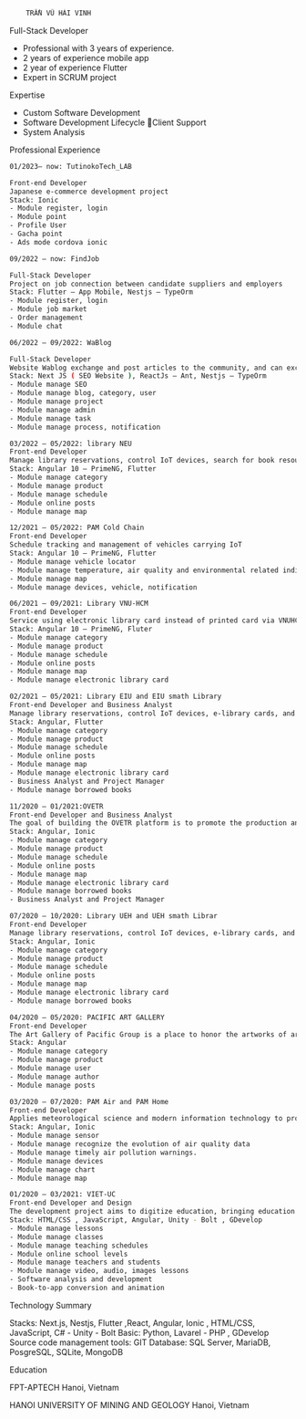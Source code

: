 ```bash
    TRẦN VŨ HẢI VINH
```

Full-Stack Developer

- Professional with 3 years of experience.
- 2 years of experience mobile app
- 2 year of experience Flutter
- Expert in SCRUM project

Expertise

- Custom Software Development
- Software Development Lifecycle Client Support
- System Analysis

Professional Experience

```bash
01/2023– now: TutinokoTech_LAB

Front-end Developer
Japanese e-commerce development project
Stack: Ionic
- Module register, login
- Module point
- Profile User
- Gacha point
- Ads mode cordova ionic
```

```bash
09/2022 – now: FindJob

Full-Stack Developer
Project on job connection between candidate suppliers and employers
Stack: Flutter – App Mobile, Nestjs – TypeOrm
- Module register, login
- Module job market
- Order management
- Module chat
```

```bash
06/2022 – 09/2022: WaBlog

Full-Stack Developer
Website Wablog exchange and post articles to the community, and can exchange and make friends
Stack: Next JS ( SEO Website ), ReactJs – Ant, Nestjs – TypeOrm
- Module manage SEO
- Module manage blog, category, user
- Module manage project
- Module manage admin
- Module manage task
- Module manage process, notification
```

```bash
03/2022 – 05/2022: library NEU
Front-end Developer
Manage library reservations, control IoT devices, search for book resources
Stack: Angular 10 – PrimeNG, Flutter
- Module manage category
- Module manage product
- Module manage schedule
- Module online posts
- Module manage map
```

```bash
12/2021 – 05/2022: PAM Cold Chain
Front-end Developer
Schedule tracking and management of vehicles carrying IoT
Stack: Angular 10 – PrimeNG, Flutter
- Module manage vehicle locator
- Module manage temperature, air quality and environmental related indicators
- Module manage map
- Module manage devices, vehicle, notification
```

```bash
06/2021 – 09/2021: Library VNU-HCM
Front-end Developer
Service using electronic library card instead of printed card via VNUHCM Libraries application.
Stack: Angular 10 – PrimeNG, Fluter
- Module manage category
- Module manage product
- Module manage schedule
- Module online posts
- Module manage map
- Module manage electronic library card
```

```bash
02/2021 – 05/2021: Library EIU and EIU smath Library
Front-end Developer and Business Analyst
Manage library reservations, control IoT devices, e-library cards, and search for book resources
Stack: Angular, Flutter
- Module manage category
- Module manage product
- Module manage schedule
- Module online posts
- Module manage map
- Module manage electronic library card
- Business Analyst and Project Manager
- Module manage borrowed books
```

```bash
11/2020 – 01/2021:OVETR
Front-end Developer and Business Analyst
The goal of building the OVETR platform is to promote the production and sharing of digital learning resources, to set up and test a sandbox mechanism for the management and operation of shared learning materials
Stack: Angular, Ionic
- Module manage category
- Module manage product
- Module manage schedule
- Module online posts
- Module manage map
- Module manage electronic library card
- Module manage borrowed books
- Business Analyst and Project Manager
```

```bash
07/2020 – 10/2020: Library UEH and UEH smath Librar
Front-end Developer
Manage library reservations, control IoT devices, e-library cards, and search for book resources
Stack: Angular, Ionic
- Module manage category
- Module manage product
- Module manage schedule
- Module online posts
- Module manage map
- Module manage electronic library card
- Module manage borrowed books
```

```bash
04/2020 – 05/2020: PACIFIC ART GALLERY
Front-end Developer
The Art Gallery of Pacific Group is a place to honor the artworks of artists who have made many contributions to the fine arts.
Stack: Angular
- Module manage category
- Module manage product
- Module manage user
- Module manage author
- Module manage posts
```

```bash
03/2020 – 07/2020: PAM Air and PAM Home
Front-end Developer
Applies meteorological science and modern information technology to provide an IoT ecosystem of sensors, management platforms, and mobile applications that display accurate, detailed and time-based displays. Realize the evolution of air quality data, timely air pollution warning.
Stack: Angular, Ionic
- Module manage sensor
- Module manage recognize the evolution of air quality data
- Module manage timely air pollution warnings.
- Module manage devices
- Module manage chart
- Module manage map
```

```bash
01/2020 – 03/2021: VIET-UC
Front-end Developer and Design
The development project aims to digitize education, bringing education closer to students.
Stack: HTML/CSS , JavaScript, Angular, Unity - Bolt , GDevelop
- Module manage lessons
- Module manage classes
- Module manage teaching schedules
- Module online school levels
- Module manage teachers and students
- Module manage video, audio, images lessons
- Software analysis and development
- Book-to-app conversion and animation
```

Technology Summary

Stacks: Next.js, Nestjs, Flutter ,React, Angular, Ionic , HTML/CSS, JavaScript, C# - Unity - Bolt
Basic: Python, Lavarel - PHP , GDevelop
Source code management tools: GIT
Database: SQL Server, MariaDB, PosgreSQL, SQLite, MongoDB

Education

FPT-APTECH
Hanoi, Vietnam

HANOI UNIVERSITY OF MINING AND GEOLOGY
Hanoi, Vietnam
